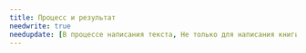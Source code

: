 ```yaml
---
title: Процесс и результат
needwrite: true
needupdate: [В процессе написания текста, Не только для написания книги]
---
```

